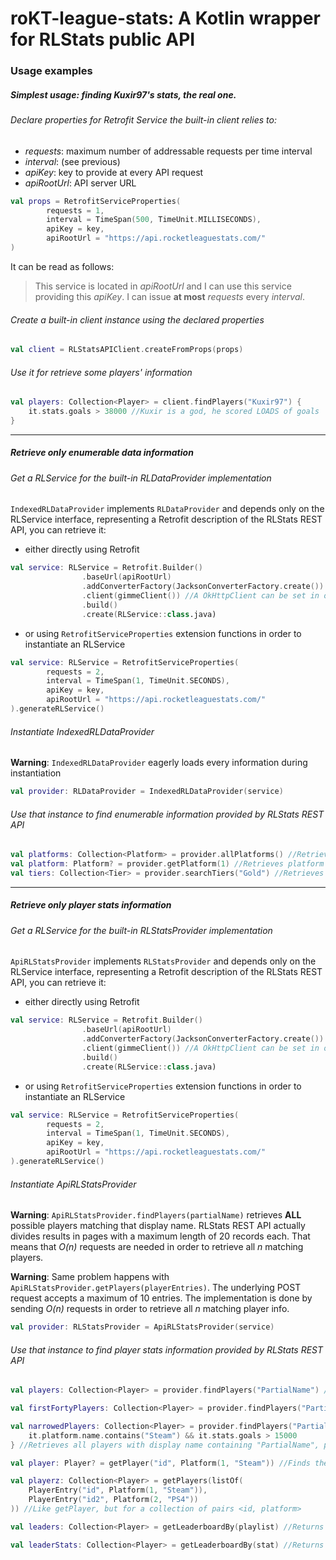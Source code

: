 # roKT-league-stats: A Kotlin wrapper for RLStats public API

### Usage examples
##### Simplest usage: finding Kuxir97's stats, the real one.
###### Declare properties for Retrofit Service the built-in client relies to:
* *requests*: maximum number of addressable requests per time interval
* *interval*: (see previous)
* *apiKey*: key to provide at every API request
* *apiRootUrl*: API server URL
```Kotlin
val props = RetrofitServiceProperties(
        requests = 1,
        interval = TimeSpan(500, TimeUnit.MILLISECONDS),
        apiKey = key,
        apiRootUrl = "https://api.rocketleaguestats.com/"
)
```
It can be read as follows:
> This service is located in *apiRootUrl* and I can use this service providing this *apiKey*. I can issue **at most** *requests* every *interval*.
###### Create a built-in client instance using the declared properties
```Kotlin
val client = RLStatsAPIClient.createFromProps(props)
```
###### Use it for retrieve some players' information
```Kotlin
val players: Collection<Player> = client.findPlayers("Kuxir97") {
    it.stats.goals > 38000 //Kuxir is a god, he scored LOADS of goals
}
```
---
##### Retrieve only enumerable data information
###### Get a RLService for the built-in RLDataProvider implementation
`IndexedRLDataProvider` implements `RLDataProvider` and depends only on the RLService interface, representing a Retrofit description of the RLStats REST API, you can retrieve it:
* either directly using Retrofit
```Kotlin
val service: RLService = Retrofit.Builder()
                .baseUrl(apiRootUrl)
                .addConverterFactory(JacksonConverterFactory.create()) //RLService depends on Jackson for JSON serialization
                .client(gimmeClient()) //A OkHttpClient can be set in order to intercept every Retrofit request in order to add the ApiKey or limiting requests
                .build()
                .create(RLService::class.java)
```
* or using `RetrofitServiceProperties` extension functions in order to instantiate an RLService
```Kotlin
val service: RLService = RetrofitServiceProperties(
        requests = 2,
        interval = TimeSpan(1, TimeUnit.SECONDS),
        apiKey = key,
        apiRootUrl = "https://api.rocketleaguestats.com/"
).generateRLService()
```
###### Instantiate IndexedRLDataProvider
**Warning**: `IndexedRLDataProvider` eagerly loads every information during instantiation
```Kotlin
val provider: RLDataProvider = IndexedRLDataProvider(service)
```
###### Use that instance to find enumerable information provided by RLStats REST API
```Kotlin
val platforms: Collection<Platform> = provider.allPlatforms() //Retrieves all the platforms
val platform: Platform? = provider.getPlatform(1) //Retrieves platform with id = 1
val tiers: Collection<Tier> = provider.searchTiers("Gold") //Retrieves every tier with name containing "Gold"
```
---
##### Retrieve only player stats information
###### Get a RLService for the built-in RLStatsProvider implementation
`ApiRLStatsProvider` implements `RLStatsProvider` and depends only on the RLService interface, representing a Retrofit description of the RLStats REST API, you can retrieve it:
* either directly using Retrofit
```Kotlin
val service: RLService = Retrofit.Builder()
                .baseUrl(apiRootUrl)
                .addConverterFactory(JacksonConverterFactory.create()) //RLService depends on Jackson for JSON serialization
                .client(gimmeClient()) //A OkHttpClient can be set in order to intercept every Retrofit request in order to add the ApiKey or limiting requests
                .build()
                .create(RLService::class.java)
```
* or using `RetrofitServiceProperties` extension functions in order to instantiate an RLService
```Kotlin
val service: RLService = RetrofitServiceProperties(
        requests = 2,
        interval = TimeSpan(1, TimeUnit.SECONDS),
        apiKey = key,
        apiRootUrl = "https://api.rocketleaguestats.com/"
).generateRLService()
```
###### Instantiate ApiRLStatsProvider
**Warning**: `ApiRLStatsProvider.findPlayers(partialName)` retrieves **ALL** possible players matching that display name. 
RLStats REST API actually divides results in pages with a maximum length of 20 records each. 
That means that *O(n)* requests are needed in order to retrieve all *n* matching players.

**Warning**: Same problem happens with `ApiRLStatsProvider.getPlayers(playerEntries)`. The underlying POST request accepts
a maximum of 10 entries. The implementation is done by sending *O(n)* requests in order to retrieve all *n* matching player info.
```Kotlin
val provider: RLStatsProvider = ApiRLStatsProvider(service)
```
###### Use that instance to find player stats information provided by RLStats REST API
```Kotlin
val players: Collection<Player> = provider.findPlayers("PartialName") //Retrieves ALL the players with display name containing "PartialName"

val firstFortyPlayers: Collection<Player> = provider.findPlayers("PartialName", 40) //Retrieves first 40 players with display name containing "PartialName"

val narrowedPlayers: Collection<Player> = provider.findPlayers("PartialName") {
    it.platform.name.contains("Steam") && it.stats.goals > 15000
} //Retrieves all players with display name containing "PartialName", platform named "*Steam*" and scored more than 15k goals

val player: Player? = getPlayer("id", Platform(1, "Steam")) //Finds the player that matches the given <id, platform>

val playerz: Collection<Player> = getPlayers(listOf(
    PlayerEntry("id", Platform(1, "Steam")),
    PlayerEntry("id2", Platform(2, "PS4"))
)) //Like getPlayer, but for a collection of pairs <id, platform>

val leaders: Collection<Player> = getLeaderboardBy(playlist) //Returns first 100 players of the given playlist

val leaderStats: Collection<Player> = getLeaderboardBy(stat) //Returns first 100 players by the given stat
```
